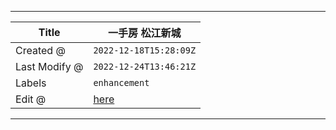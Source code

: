 -----

| Title         | 一手房 松江新城                                        |
| ------------- | ----------------------------------------------- |
| Created @     | `2022-12-18T15:28:09Z`                          |
| Last Modify @ | `2022-12-24T13:46:21Z`                          |
| Labels        | `enhancement`                                   |
| Edit @        | [here](https://github.com/junxnone/F/issues/38) |

-----
